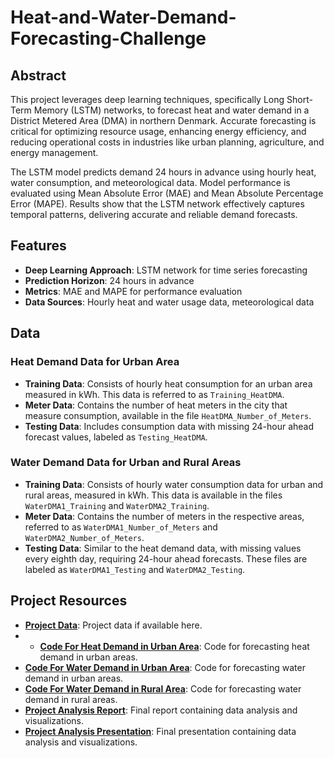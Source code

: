 # Heat-and-Water-Demand-Forecasting-Challenge

## Abstract
This project leverages deep learning techniques, specifically Long Short-Term Memory (LSTM) networks, to forecast heat and water demand in a District Metered Area (DMA) in northern Denmark. Accurate forecasting is critical for optimizing resource usage, enhancing energy efficiency, and reducing operational costs in industries like urban planning, agriculture, and energy management.

The LSTM model predicts demand 24 hours in advance using hourly heat, water consumption, and meteorological data. Model performance is evaluated using Mean Absolute Error (MAE) and Mean Absolute Percentage Error (MAPE). Results show that the LSTM network effectively captures temporal patterns, delivering accurate and reliable demand forecasts.

## Features
- **Deep Learning Approach**: LSTM network for time series forecasting
- **Prediction Horizon**: 24 hours in advance
- **Metrics**: MAE and MAPE for performance evaluation
- **Data Sources**: Hourly heat and water usage data, meteorological data

## Data

### Heat Demand Data for Urban Area
- **Training Data**: Consists of hourly heat consumption for an urban area measured in kWh. This data is referred to as `Training_HeatDMA`.
- **Meter Data**: Contains the number of heat meters in the city that measure consumption, available in the file `HeatDMA_Number_of_Meters`.
- **Testing Data**: Includes consumption data with missing 24-hour ahead forecast values, labeled as `Testing_HeatDMA`.

### Water Demand Data for Urban and Rural Areas
- **Training Data**: Consists of hourly water consumption data for urban and rural areas, measured in kWh. This data is available in the files `WaterDMA1_Training` and `WaterDMA2_Training`.
- **Meter Data**: Contains the number of meters in the respective areas, referred to as `WaterDMA1_Number_of_Meters` and `WaterDMA2_Number_of_Meters`.
- **Testing Data**: Similar to the heat demand data, with missing values every eighth day, requiring 24-hour ahead forecasts. These files are labeled as `WaterDMA1_Testing` and `WaterDMA2_Testing`.

## Project Resources

- [**Project Data**](Data/): Project data if available here.
- - [**Code For Heat Demand in Urban Area**](Heat_Demand_Forecasting/): Code for forecasting heat demand in urban areas.
- [**Code For Water Demand in Urban Area**](Water_Demand_Forecasting_For_Urban_Area/): Code for forecasting water demand in urban areas.
- [**Code For Water Demand in Rural Area**](Water_Demand_Forecasting_For_Rural_Area/): Code for forecasting water demand in rural areas.
- [**Project Analysis Report**](Time_Series_Project_Report.pdf): Final report containing data analysis and visualizations.
- [**Project Analysis Presentation**](Time_Series_Challenge.pdf): Final presentation containing data analysis and visualizations.

